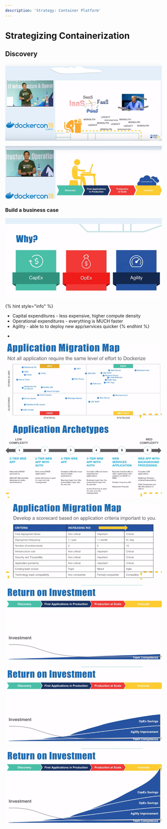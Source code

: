 ```yaml
---
description: 'Strategy: Container Platform'
---
```


# Strategizing Containerization

## Discovery

![](../../.gitbook/assets/image%20%286%29.png)

![](../../.gitbook/assets/image%20%2813%29.png)



### Build a business case

![- capital expanditures - higher density](../../.gitbook/assets/image%20%2853%29.png)



{% hint style="info" %}
* Capital expenditures - less expensive, higher compute density
* Operational expenditures - everything is MUCH faster
* Agility - able to to deploy new app/services quicker
{% endhint %}

-

![](../../.gitbook/assets/image%20%2836%29.png)

![](../../.gitbook/assets/image%20%2830%29.png)

![Score card used to see if containerization is worth it for each scenario](../../.gitbook/assets/image%20%2829%29.png)

![](../../.gitbook/assets/image%20%2833%29.png)

![](../../.gitbook/assets/image%20%287%29.png)

![](../../.gitbook/assets/image%20%2815%29.png)

